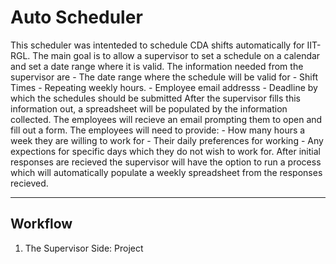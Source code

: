 # Auto Scheduler
This scheduler was intenteded to schedule CDA shifts automatically for IIT-RGL.
The main goal is to allow a supervisor to set a schedule on a calendar and set a date range where it is valid.
The information needed from the supervisor are
    - The date range where the schedule will be valid for
    - Shift Times
    - Repeating weekly hours. 
    - Employee email addresss
    - Deadline by which the schedules should be submitted 
After the supervisor fills this information out, a spreadsheet will be populated by the information collected. The employees will recieve an email prompting them to open and fill out a form.
The employees will need to provide:
    - How many hours a week they are willing to work for
    - Their daily preferences for working
    - Any expections for specific days which they do not wish to work for.
After initial responses are recieved the supervisor will have the option to run a process which will automatically populate a weekly spreadsheet from the responses recieved.
* * * 
## Workflow
1) The Supervisor Side:
    Project 



